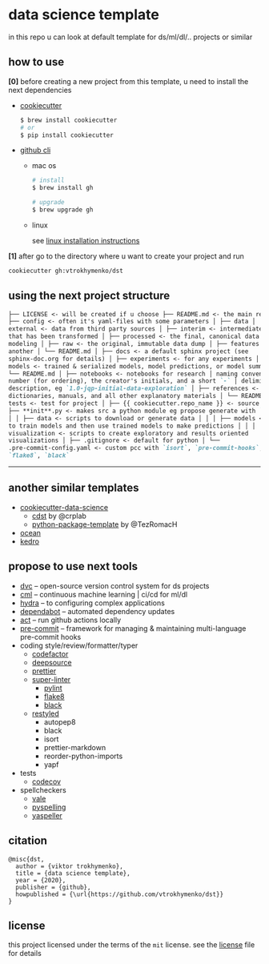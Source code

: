 # data science template

in this repo u can look at default template for ds/ml/dl/.. projects or similar

## how to use

**[0]** before creating a new project from this template, u need to install the
next dependencies

- [cookiecutter](https://github.com/cookiecutter/cookiecutter)

  ```bash
  $ brew install cookiecutter
  # or
  $ pip install cookiecutter
  ```

- [github cli](https://cli.github.com/manual/installation)

  - mac os

    ```bash
    # install
    $ brew install gh

    # upgrade
    $ brew upgrade gh
    ```

  - linux

    see
    [linux installation instructions](https://github.com/cli/cli/blob/trunk/docs/install_linux.md)

**[1]** after go to the directory where u want to create your project and run

```bash
cookiecutter gh:vtrokhymenko/dst
```

## using the next project structure

```markdown
├── LICENSE <- will be created if u choose ├── README.md <- the main readme │
├── config <- often it's yaml-files with some parameters │ ├── data │ ├──
external <- data from third party sources │ ├── interim <- intermediate data
that has been transformed │ ├── processed <- the final, canonical data sets for
modeling │ ├── raw <- the original, immutable data dump │ ├── features <-
another │ └── README.md │ ├── docs <- a default sphinx project (see
sphinx-doc.org for details) │ ├── experiments <- for any experiments │ ├──
models <- trained & serialized models, model predictions, or model summaries │
└── README.md │ ├── notebooks <- notebooks for research │ naming convention is a
number (for ordering), the creator's initials, and a short `-` │ delimited
description, eg `1.0-jqp-initial-data-exploration` │ ├── references <- data
dictionaries, manuals, and all other explanatory materials │ └── README.md │ ├──
tests <- test for project │ ├── {{ cookiecutter.repo_name }} <- source code │
├── **init**.py <- makes src a python module eg propose generate with `mkinit` │
│ │ ├── data <- scripts to download or generate data │ │ │ ├── models <- scripts
to train models and then use trained models to make predictions │ │ │ └──
visualization <- scripts to create exploratory and results oriented
visualizations │ ├── .gitignore <- default for python │ └──
.pre-commit-config.yaml <- custom pcc with `isort`, `pre-commit-hooks`,
`flake8`, `black`
```

---

## another similar templates

- [cookiecutter-data-science](https://github.com/drivendata/cookiecutter-data-science)
  - [cdst](https://github.com/crplab/cdst/) by @crplab
  - [python-package-template](https://github.com/TezRomacH/python-package-template)
    by @TezRomacH
- [ocean](https://github.com/surfstudio/Ocean)
- [kedro](https://github.com/quantumblacklabs/kedro/)

## propose to use next tools

- [dvc](https://dvc.org) – open-source version control system for ds projects
- [cml](https://cml.dev) – continuous machine learning | ci/cd for ml/dl
- [hydra](https://hydra.cc) – to configuring complex applications
- [dependabot](https://dependabot.com) – automated dependency updates
- [act](https://github.com/nektos/act) – run github actions locally
- [pre-commit](https://pre-commit.com) – framework for managing & maintaining
  multi-language pre-commit hooks
- coding style/review/formatter/typer
  - [codefactor](https://www.codefactor.io)
  - [deepsource](https://deepsource.io)
  - [prettier](https://github.com/prettier/prettier)
  - [super-linter](https://github.com/github/super-linter)
    - [pylint](https://www.pylint.org/)
    - [flake8](https://flake8.pycqa.org/en/latest/)
    - [black](https://github.com/psf/black)
  - [restyled](https://restyled.io)
    - autopep8
    - black
    - isort
    - prettier-markdown
    - reorder-python-imports
    - yapf
- tests
  - [codecov](https://codecov.io)
- spellcheckers
  - [vale](https://errata-ai.gitbook.io/vale/)
  - [pyspelling](https://facelessuser.github.io/pyspelling/)
  - [yaspeller](https://github.com/hcodes/yaspeller)

## citation

```citation
@misc{dst,
  author = {viktor trokhymenko},
  title = {data science template},
  year = {2020},
  publisher = {github},
  howpublished = {\url{https://github.com/vtrokhymenko/dst}}
}
```

## license

this project licensed under the terms of the `mit` license. see the
[license](./LICENSE) file for details
